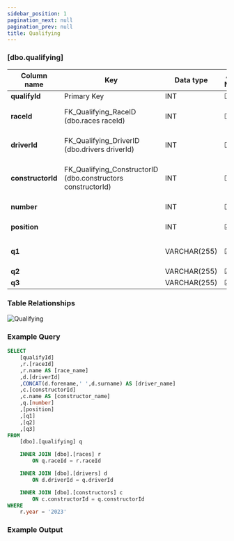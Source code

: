 ```yaml
---
sidebar_position: 1
pagination_next: null
pagination_prev: null
title: Qualifying
---
```


### [dbo.qualifying]
| Column name | Key | Data type | Allow NULLs | Default | Description |
| ------- | ------- | ------- | ------- | ------- | ------- |
| **qualifyId** |  Primary Key | INT | ☐ |  |  | 
| **raceId** | FK_Qualifying_RaceID (dbo.races raceId) | INT | ☐ | 0 | Foreign key link to races table  | 
| **driverId** | FK_Qualifying_DriverID (dbo.drivers driverId) | INT | ☐ | 0 | Foreign key link to drivers table | 
| **constructorId** | FK_Qualifying_ConstructorID (dbo.constructors constructorId) | INT | ☐ | 0 | Foreign key link to constructors table | 
| **number** |  | INT | ☐ | 0 | Driver number | 
| **position** |  | INT | ☑ |  | Qualifying position | 
| **q1** |  | VARCHAR(255) | ☑ |  | Q1 lap time e.g. "1:21.374" | 
| **q2** |  | VARCHAR(255) | ☑ |  | Q2 lap time | 
| **q3** |  | VARCHAR(255) | ☑ |  | Q3 lap time | 

### Table Relationships

![Qualifying](/img/table-relationships/qualifying.png)

### Example Query

```sql
SELECT 
	[qualifyId]
	,r.[raceId]
	,r.name AS [race_name]
	,d.[driverId]
	,CONCAT(d.forename,' ',d.surname) AS [driver_name]
	,c.[constructorId]
	,c.name AS [constructor_name]
	,q.[number]
	,[position]
	,[q1]
	,[q2]
	,[q3]
FROM 
	[dbo].[qualifying] q

	INNER JOIN [dbo].[races] r
		ON q.raceId = r.raceId

	INNER JOIN [dbo].[drivers] d
		ON d.driverId = q.driverId

	INNER JOIN [dbo].[constructors] c
		ON c.constructorId = q.constructorId
WHERE 
	r.year = '2023'
```

### Example Output